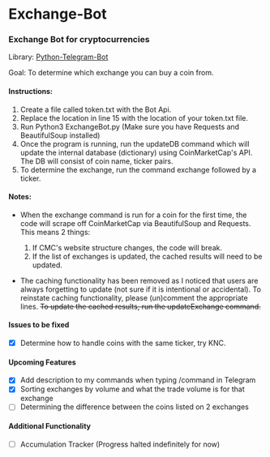 # Exchange-Bot
### Exchange Bot for cryptocurrencies

Library: [Python-Telegram-Bot](https://github.com/python-telegram-bot/python-telegram-bot)

Goal: To determine which exchange you can buy a coin from.

#### Instructions:

1. Create a file called token.txt with the Bot Api.
2. Replace the location in line 15 with the location of your token.txt file.
3. Run Python3 ExchangeBot.py (Make sure you have Requests and BeautifulSoup installed)
4. Once the program is running, run the updateDB command which will update the internal database (dictionary) using CoinMarketCap's API. The DB will consist of coin name, ticker pairs. 
5. To determine the exchange, run the command exchange followed by a ticker. 

#### Notes:
- When the exchange command is run for a coin for the first time, the code will scrape off CoinMarketCap via BeautifulSoup and Requests. This means 2 things:
  1. If CMC's website structure changes, the code will break.
  2. If the list of exchanges is updated, the cached results will need to be updated.

- The caching functionality has been removed as I noticed that users are always forgetting to update (not sure if it is intentional or accidental). To reinstate caching functionality, please (un)comment the appropriate lines. ~~To update the cached results, run the updateExchange command.~~

#### Issues to be fixed
- [X] Determine how to handle coins with the same ticker, try KNC.

#### Upcoming Features
- [X] Add description to my commands when typing /command in Telegram
- [X] Sorting exchanges by volume and what the trade volume is for that exchange
- [ ] Determining the difference between the coins listed on 2 exchanges

#### Additional Functionality 
- [ ] Accumulation Tracker (Progress halted indefinitely for now)
